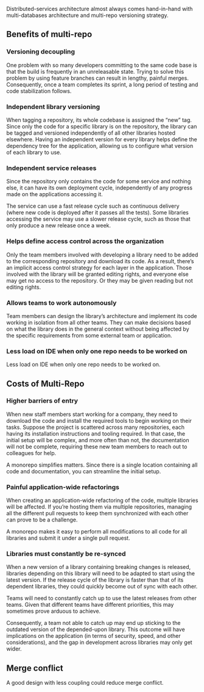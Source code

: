 Distributed-services architecture almost always comes hand-in-hand with multi-databases architecture and multi-repo versioning strategy.

## Benefits of multi-repo

### Versioning decoupling

One problem with so many developers committing to the same code base is that the build is frequently in an unreleasable state. Trying to solve this problem by using feature branches can result in lengthy, painful merges. Consequently, once a team completes its sprint, a long period of testing and code stabilization follows.

### Independent library versioning

When tagging a repository, its whole codebase is assigned the “new” tag. Since only the code for a specific library is on the repository, the library can be tagged and versioned independently of all other libraries hosted elsewhere.
Having an independent version for every library helps define the dependency tree for the application, allowing us to configure what version of each library to use.

### Independent service releases

Since the repository only contains the code for some service and nothing else, it can have its own deployment cycle, independently of any progress made on the applications accessing it.

The service can use a fast release cycle such as continuous delivery (where new code is deployed after it passes all the tests). Some libraries accessing the service may use a slower release cycle, such as those that only produce a new release once a week.

### Helps define access control across the organization

Only the team members involved with developing a library need to be added to the corresponding repository and download its code. As a result, there’s an implicit access control strategy for each layer in the application. Those involved with the library will be granted editing rights, and everyone else may get no access to the repository. Or they may be given reading but not editing rights.

### Allows teams to work autonomously

Team members can design the library’s architecture and implement its code working in isolation from all other teams. They can make decisions based on what the library does in the general context without being affected by the specific requirements from some external team or application.

### Less load on IDE when only one repo needs to be worked on

Less load on IDE when only one repo needs to be worked on.

## Costs of Multi-Repo

### Higher barriers of entry

When new staff members start working for a company, they need to download the code and install the required tools to begin working on their tasks. Suppose the project is scattered across many repositories, each having its installation instructions and tooling required. In that case, the initial setup will be complex, and more often than not, the documentation will not be complete, requiring these new team members to reach out to colleagues for help.

A monorepo simplifies matters. Since there is a single location containing all code and documentation, you can streamline the initial setup.

### Painful application-wide refactorings

When creating an application-wide refactoring of the code, multiple libraries will be affected. If you’re hosting them via multiple repositories, managing all the different pull requests to keep them synchronized with each other can prove to be a challenge.

A monorepo makes it easy to perform all modifications to all code for all libraries and submit it under a single pull request.

### Libraries must constantly be re-synced

When a new version of a library containing breaking changes is released, libraries depending on this library will need to be adapted to start using the latest version. If the release cycle of the library is faster than that of its dependent libraries, they could quickly become out of sync with each other.

Teams will need to constantly catch up to use the latest releases from other teams. Given that different teams have different priorities, this may sometimes prove arduous to achieve.

Consequently, a team not able to catch up may end up sticking to the outdated version of the depended-upon library. This outcome will have implications on the application (in terms of security, speed, and other considerations), and the gap in development across libraries may only get wider.

## Merge conflict

A good design with less coupling could reduce merge conflict.